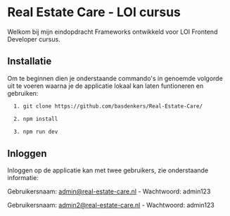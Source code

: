 
# Real Estate Care - LOI cursus

Welkom bij mijn eindopdracht Frameworks ontwikkeld voor LOI Frontend Developer cursus. 
## Installatie

Om te beginnen dien je onderstaande commando's in genoemde volgorde uit te voeren waarna je de applicatie lokaal kan laten funtioneren en gebruiken:

```bash
  1. git clone https://github.com/basdenkers/Real-Estate-Care/
```
```bash
  2. npm install
```
```bash
  3. npm run dev
```

## Inloggen

Inloggen op de applicatie kan met twee gebruikers, zie onderstaande informatie:

Gebruikersnaam: admin@real-estate-care.nl - Wachtwoord: admin123

Gebruikersnaam: admin2@real-estate-care.nl - Wachtwoord: admin123
